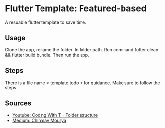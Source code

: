 # Flutter Template: Featured-based

A resuable flutter template to save time.

## Usage

Clone the app, rename the folder.
In folder path. Run command futter clean && flutter build bundle.
Then run the app.

## Steps

There is a file name < template.todo > for guidance. Make sure to follow the steps.

## Sources

- [Youtube: Coding With T - Folder structure](https://www.youtube.com/watch?v=iWsfGf_UEXE&t=1s&ab_channel=CodingWithT)
- [Medium: Chinmay Mourya](https://medium.com/flutter-community/flutter-scalable-folder-files-structure-8f860faafebd)
